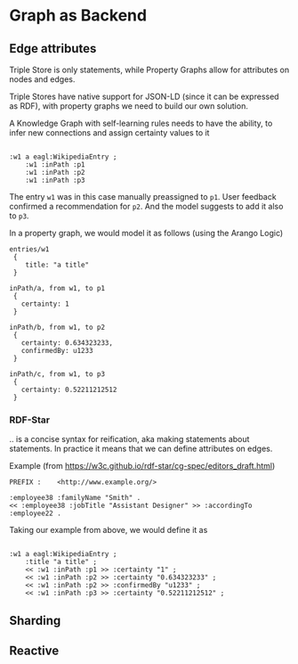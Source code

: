 # Graph as Backend

## Edge attributes

Triple Store is only statements, while Property Graphs allow for attributes on nodes and edges. 

Triple Stores have native support for JSON-LD (since it can be expressed as RDF), with property graphs we need to build 
our own solution.
 
A Knowledge Graph with self-learning rules needs to have the ability, to infer new connections and assign certainty values to it
```

:w1 a eagl:WikipediaEntry ;
    :w1 :inPath :p1
    :w1 :inPath :p2
    :w1 :inPath :p3
```

The entry ``w1``  was in this case manually preassigned to `p1`. User feedback confirmed a recommendation for ``p2``. And 
the model suggests to add it also to ``p3``. 

In a property graph, we would model it as follows (using the Arango Logic)

````
entries/w1
 {
    title: "a title"
 }

inPath/a, from w1, to p1
 {
   certainty: 1
 }

inPath/b, from w1, to p2
 {
   certainty: 0.634323233, 
   confirmedBy: u1233
 }
 
inPath/c, from w1, to p3
 {
   certainty: 0.52211212512
 }
````

### RDF-Star

.. is a concise syntax for reification, aka making statements about statements. In practice it means that we can define 
attributes on edges. 

Example (from https://w3c.github.io/rdf-star/cg-spec/editors_draft.html)
```
PREFIX :    <http://www.example.org/>

:employee38 :familyName "Smith" .
<< :employee38 :jobTitle "Assistant Designer" >> :accordingTo :employee22 .
```


Taking our example from above, we would define it as


```

:w1 a eagl:WikipediaEntry ;
    :title "a title" ; 
    << :w1 :inPath :p1 >> :certainty "1" ;
    << :w1 :inPath :p2 >> :certainty "0.634323233" ;
    << :w1 :inPath :p2 >> :confirmedBy "u1233" ;
    << :w1 :inPath :p3 >> :certainty "0.52211212512" ;
```

## Sharding



## Reactive
